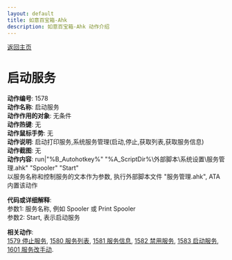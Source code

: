 ```yaml
---
layout: default
title: 如意百宝箱-Ahk
description: 如意百宝箱-Ahk 动作介绍
---
```


[返回主页](../index.md)

# [](#header-2) 启动服务

**动作编号**: 1578  
**动作名称**: 启动服务  
**动作作用的对象**: 无条件  
**动作热键**: 无  
**动作鼠标手势**: 无  
**动作说明**: 启动打印服务,系统服务管理(启动,停止,获取列表,获取服务信息)  
**动作截图**: 无  
**动作内容**: run|"%B_Autohotkey%" "%A_ScriptDir%\外部脚本\系统设置\服务管理.ahk" "Spooler" "Start"  
以服务名称和控制服务的文本作为参数, 执行外部脚本文件 "服务管理.ahk", ATA 内置该动作  

**代码或详细解释**:  
参数1: 服务名称, 例如 Spooler 或 Print Spooler  
参数2: Start, 表示启动服务  

**相关动作**:  
[1579 停止服务](1579.md), [1580 服务列表](1580.md), [1581 服务信息](1581.md), [1582 禁用服务](1582.md), [1583 启动服务](1583.md), [1601 服务改手动](1601.md).  